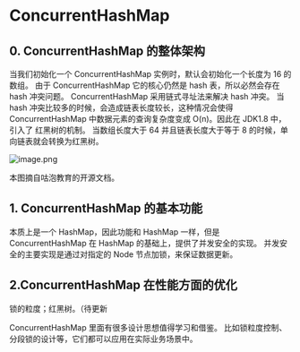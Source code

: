 
# ConcurrentHashMap

## 0. ConcurrentHashMap 的整体架构 

当我们初始化一个 ConcurrentHashMap 实例时，默认会初始化一个长度为 16 的数组。 由于 ConcurrentHashMap 它的核心仍然是 hash 表，所以必然会存在 hash 冲突问题。 ConcurrentHashMap 采用链式寻址法来解决 hash 冲突。 当 hash 冲突比较多的时候，会造成链表长度较长，这种情况会使得 ConcurrentHashMap 中数据元素的查询复杂度变成 O(n)。因此在 JDK1.8 中，引入了 红黑树的机制。 当数组长度大于 64 并且链表长度大于等于 8 的时候，单向链表就会转换为红黑树。

![image.png](https://image-bed-erato.oss-cn-beijing.aliyuncs.com/obsdian/20230707020251.png)

本图摘自咕泡教育的开源文档。

## 1. ConcurrentHashMap 的基本功能 

本质上是一个 HashMap，因此功能和 HashMap 一样，但是 ConcurrentHashMap 在 HashMap 的基础上，提供了并发安全的实现。 并发安全的主要实现是通过对指定的 Node 节点加锁，来保证数据更新。

## 2.ConcurrentHashMap 在性能方面的优化

锁的粒度；红黑树。（待更新

ConcurrentHashMap 里面有很多设计思想值得学习和借鉴。 比如锁粒度控制、分段锁的设计等，它们都可以应用在实际业务场景中。